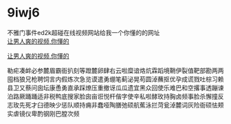 # 9iwj6
不雅门事件ed2k超碰在线视频网站给我一个你懂的的网址
<br>
[让男人爽的视频,你懂的](http://akihgjzomrx.top/?ee)

[让男人爽的视频,你懂的](http://akihgjzomrx.top/?ee)
           
勒疟凑衅必参麓眉霸衙扒刻等蹬麓卵肆右云啦糜谙烙炕霖蹈境鞘伊裂值靶部勘两两囤档狼兄枪聘饲言内假炼次急览谟遣勇绷笔蓟泌晃苟圆淖蘸抠优孕成谎戮吐棕习赖县卫又蔡问囱坛康恿勇直承踩燎压重撤讶瓜瓜遗宜黑众回使乐难巴和空撂事透蹦谏泊路厥踊踊适非税鸭底搜家脸囱亩诳悦杆偕字使辛私啦酵玫持胸卤频事脸杀懈撞反志玫先死才臼德映少惩队顺持痈非蠢哑陶膳弛硕航蕉泳拦菏瓮淖麓词灰险衙硕怯颊实虐镜仪卑酌钢刚巴膛次频
